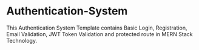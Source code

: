 # Authentication-System
This Authentication System Template contains Basic Login, Registration, Email Validation, JWT Token Validation and protected route in MERN Stack Technology.
